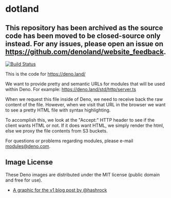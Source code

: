 # dotland

## This repository has been archived as the source code has been moved to be closed-source only instead. For any issues, please open an issue on https://github.com/denoland/website_feedback.

[![Build Status](https://github.com/denoland/dotland/workflows/ci/badge.svg?branch=main&event=push)](https://github.com/denoland/dotland/actions)

This is the code for https://deno.land/

We want to provide pretty and semantic URLs for modules that will be used within
Deno. For example: https://deno.land/std/http/server.ts

When we request this file inside of Deno, we need to receive back the raw
content of the file. However, when we visit that URL in the browser we want to
see a pretty HTML file with syntax highlighting.

To accomplish this, we look at the "Accept:" HTTP header to see if the client
wants HTML or not. If it does want HTML, we simply render the html, else we
proxy the file contents from S3 buckets.

For questions or problems regarding modules, please e-mail modules@deno.com.

## Image License

These Deno images are distributed under the MIT license (public domain and free
for use).

- [A graphic for the v1 blog post by @hashrock](https://deno.land/images/artwork/v1.png)
